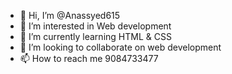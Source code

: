 - 👋 Hi, I’m @Anassyed615
- 👀 I’m interested in Web development
- 🌱 I’m currently learning HTML & CSS
- 💞️ I’m looking to collaborate on web development
- 📫 How to reach me 9084733477

<!---
Anassyed615/Anassyed615 is a ✨ special ✨ repository because its `README.md` (this file) appears on your GitHub profile.
You can click the Preview link to take a look at your changes.
--->
